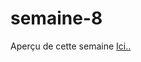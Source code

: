 # semaine-8

<p>Aperçu de cette semaine  <a href="https://htmlpreview.github.io/?https://github.com/walidhassan/semaine-8/blob/master/semaine-8/semaine-8.html#contact">Ici..</a></p>
